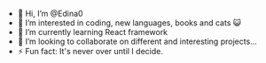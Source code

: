 - 👋 Hi, I’m @Edina0
- 👀 I’m interested in coding, new languages, books and cats 😺
- 🌱 I’m currently learning React framework 
- 💞️ I’m looking to collaborate on different and interesting projects...
- ⚡ Fun fact: It's never over until I decide.

<!---
Edina0/Edina0 is a ✨ special ✨ repository because its `README.md` (this file) appears on your GitHub profile.
You can click the Preview link to take a look at your changes.
--->
